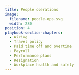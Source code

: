 ```yaml
---
title: People operations
image:
  filename: people-ops.svg
  width: 280
position: 4
playbook-section-chapters:
  - Hiring
  - Travel policy
  - Paid time off and overtime
  - Payroll
  - Performance plans
  - Resignation
  - Workplace health and safety
---
```

